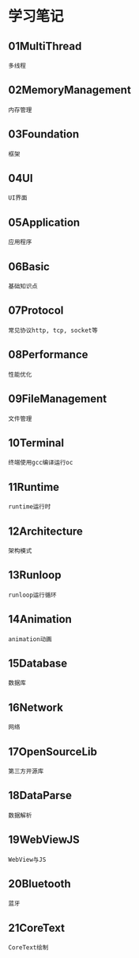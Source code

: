 # 学习笔记

## 01MultiThread
	多线程
	
## 02MemoryManagement
	内存管理
	
## 03Foundation
	框架
	
## 04UI
	UI界面
	
## 05Application
	应用程序
	
## 06Basic
	基础知识点
	
## 07Protocol
	常见协议http, tcp, socket等
	
## 08Performance
	性能优化
	
## 09FileManagement
	文件管理	
	
## 10Terminal
	终端使用gcc编译运行oc
		
## 11Runtime
	runtime运行时

## 12Architecture
	架构模式
	
## 13Runloop
	runloop运行循环
	
## 14Animation
	animation动画

## 15Database
	数据库
	
## 16Network
	网络
	
## 17OpenSourceLib
	第三方开源库

## 18DataParse
	数据解析

## 19WebViewJS
	WebView与JS

## 20Bluetooth
	蓝牙
	
## 21CoreText
	CoreText绘制


